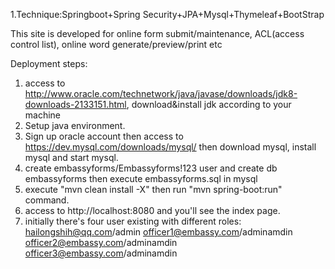 1.Technique:Springboot+Spring Security+JPA+Mysql+Thymeleaf+BootStrap

This site is developed for online form submit/maintenance, ACL(access control list), online word generate/preview/print etc

Deployment steps:

1. access to http://www.oracle.com/technetwork/java/javase/downloads/jdk8-downloads-2133151.html,  download&install jdk according to your machine
2. Setup java environment.
3. Sign up oracle account then access to https://dev.mysql.com/downloads/mysql/  then download mysql, install mysql and start mysql.
4. create embassyforms/Embassyforms!123 user and create db embassyforms then execute embassyforms.sql in mysql
5. execute "mvn clean install -X" then run "mvn spring-boot:run" command.
6. access to http://localhost:8080 and you'll see the index page.
7. initially there's four user existing with different roles:
  hailongshih@qq.com/admin
  officer1@embassy.com/adminamdin
  officer2@embassy.com/adminamdin
  officer3@embassy.com/adminamdin
  
